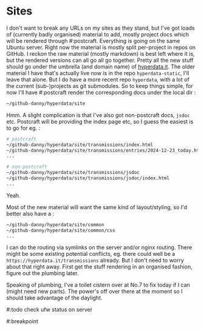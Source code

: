 # Sites

I don't want to break any URLs on my sites as they stand, but I've got loads of (currently badly organised) material to add, mostly project docs which will be rendered through #:postcraft. Everything is going on the same Ubuntu server. Right now the material is mostly split per-project in repos on GitHub. I reckon the raw material (mostly markdown) is best left where it is, but the rendered versions can all go all go together. Pretty all the new stuff should go under the umbrella (and domain name) of [hyperdata.it](https://hyperdata.it). The older material I have that's actually live now is in the repo `hyperdata-static`, I'll leave that alone. But I do have a more recent repo `hyperdata`, with a lot of the current (sub-)projects as git submodules. So to keep things simple, for now I'll have #:postcraft render the corresponding docs under the local dir :

```sh
~/github-danny/hyperdata/site
```

Hmm. A slight complication is that I've also got non-postcraft docs, `jsdoc` etc. Postcraft will be providing the index page etc, so I guess the easiest is to go for eg. :

```sh
# postcraft
~/github-danny/hyperdata/site/transmissions/index.html
~/github-danny/hyperdata/site/transmissions/entries/2024-12-23_today.html`
...

# non-postcraft
~/github-danny/hyperdata/site/transmissions/jsdoc
~/github-danny/hyperdata/site/transmissions/jsdoc/index.html
...
```
Yeah.

Most of the new material will want the same kind of layout/styling, so I'd better also have a :
```sh
~/github-danny/hyperdata/site/common
~/github-danny/hyperdata/site/common/css
...
```

I can do the routing via symlinks on the server and/or nginx routing. There might be some existing potential conflicts, eg. there could well be a `https://hyperdata.it/transmissions` already. But I don't need to worry about that right away. First get the stuff rendering in an organised fashion, figure out the plumbing later.

Speaking of plumbing, I've a toilet cistern over at No.7 to fix today if I can (might need new parts). The power's off over there at the moment so I should take advantage of the daylight.

#:todo check ufw status on server

#:breakpoint
